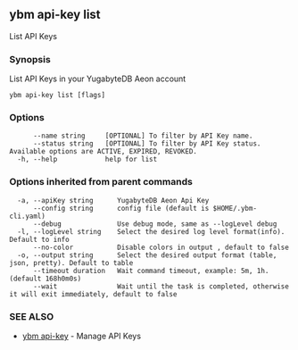 ## ybm api-key list

List API Keys

### Synopsis

List API Keys in your YugabyteDB Aeon account

```
ybm api-key list [flags]
```

### Options

```
      --name string     [OPTIONAL] To filter by API Key name.
      --status string   [OPTIONAL] To filter by API Key status. Available options are ACTIVE, EXPIRED, REVOKED.
  -h, --help            help for list
```

### Options inherited from parent commands

```
  -a, --apiKey string      YugabyteDB Aeon Api Key
      --config string      config file (default is $HOME/.ybm-cli.yaml)
      --debug              Use debug mode, same as --logLevel debug
  -l, --logLevel string    Select the desired log level format(info). Default to info
      --no-color           Disable colors in output , default to false
  -o, --output string      Select the desired output format (table, json, pretty). Default to table
      --timeout duration   Wait command timeout, example: 5m, 1h. (default 168h0m0s)
      --wait               Wait until the task is completed, otherwise it will exit immediately, default to false
```

### SEE ALSO

* [ybm api-key](ybm_api-key.md)	 - Manage API Keys

